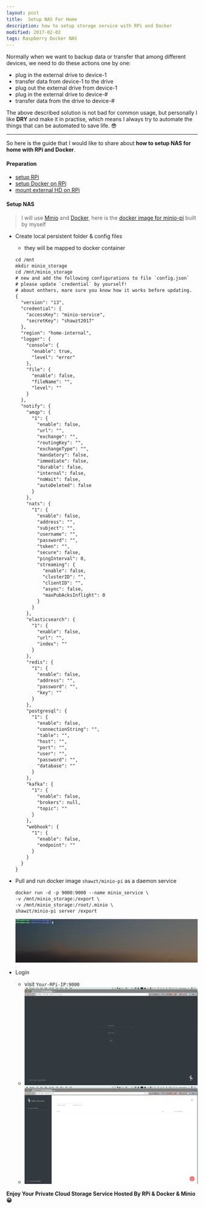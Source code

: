 ```yaml
---
layout: post
title:  Setup NAS For Home
description: how to setup storage service with RPi and Docker
modified: 2017-02-02
tags: Raspberry Docker NAS
---
```


Normally when we want to backup data or transfer that among different devices, we need to do these actions one by one:

+ plug in the external drive to device-1  
+ transfer data from device-1 to the drive  
+ plug out the external drive from device-1  
+ plug in the external drive to device-#  
+ transfer data from the drive to device-#

The above described solution is not bad for common usage, but personally I like __DRY__ and make it in practise, which means I always try to automate the things that can be automated to save life. 😎

---

So here is the guide that I would like to share about __how to setup NAS for home with RPi and Docker__.

#### Preparation
+ [setup RPi][1]
+ [setup Docker on RPi][2]
+ [mount external HD on RPi][3]

#### Setup NAS
> I will use [Minio][4] and [Docker][5], here is the [docker image for minio-pi][6] built by myself

+ Create local persistent folder & config files
  - they will be mapped to docker container

  ```
  cd /mnt
  mkdir minio_storage
  cd /mnt/minio_storage
  # new and add the following configurations to file `config.json`
  # please update `credential` by yourself!
  # about onthers, mare sure you know how it works before updating.
  {
    "version": "13",
    "credential": {
      "accessKey": "minio-service",
      "secretKey": "shawzt2017"
    },
    "region": "home-internal",
    "logger": {
      "console": {
        "enable": true,
        "level": "error"
      },
      "file": {
        "enable": false,
        "fileName": "",
        "level": ""
      }
    },
    "notify": {
      "amqp": {
        "1": {
          "enable": false,
          "url": "",
          "exchange": "",
          "routingKey": "",
          "exchangeType": "",
          "mandatory": false,
          "immediate": false,
          "durable": false,
          "internal": false,
          "noWait": false,
          "autoDeleted": false
        }
      },
      "nats": {
        "1": {
          "enable": false,
          "address": "",
          "subject": "",
          "username": "",
          "password": "",
          "token": "",
          "secure": false,
          "pingInterval": 0,
          "streaming": {
            "enable": false,
            "clusterID": "",
            "clientID": "",
            "async": false,
            "maxPubAcksInflight": 0
          }
        }
      },
      "elasticsearch": {
        "1": {
          "enable": false,
          "url": "",
          "index": ""
        }
      },
      "redis": {
        "1": {
          "enable": false,
          "address": "",
          "password": "",
          "key": ""
        }
      },
      "postgresql": {
        "1": {
          "enable": false,
          "connectionString": "",
          "table": "",
          "host": "",
          "port": "",
          "user": "",
          "password": "",
          "database": ""
        }
      },
      "kafka": {
        "1": {
          "enable": false,
          "brokers": null,
          "topic": ""
        }
      },
      "webhook": {
        "1": {
          "enable": false,
          "endpoint": ""
        }
      }
    }
  }
  ```

+ Pull and run docker image `shawzt/minio-pi` as a daemon service

  ```
  docker run -d -p 9000:9000 --name minio_service \
  -v /mnt/minio_storage:/export \
  -v /mnt/minio_storage:/root/.minio \
  shawzt/minio-pi server /export
  ```
  ![Docker-Minio-Pi](/assets/images/docker-minio-pi.gif)

+ Login
  - visit `Your-RPi-IP:9000`
  - ![Minio-Login](/assets/images/minio-login.png)
  - ![Minio-Main](/assets/images/minio-main.png)

__Enjoy Your Private Cloud Storage Service Hosted By RPi & Docker & Minio 😀__

[1]: /posts/setup-raspberry
[2]: /posts/setup-docker-on-raspbian
[3]: /posts/mount-external-hd-on-raspbian
[4]: https://www.minio.io/
[5]: https://www.docker.com/what-docker
[6]: https://hub.docker.com/r/shawzt/minio-pi/
